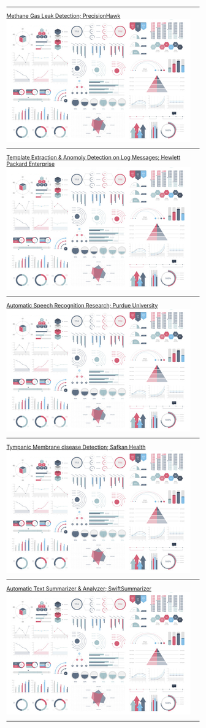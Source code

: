 
---

[Methane Gas Leak Detection; PrecisionHawk](/sample_page)
<img src="images/dummy_thumbnail.jpg?raw=true"/>

---

[Template Extraction & Anomoly Detection on Log Messages; Hewlett Packard Enterprise](http://example.com/)
<img src="images/dummy_thumbnail.jpg?raw=true"/>

---

[Automatic Speech Recognition Research; Purdue University](/pdf/sample_presentation.pdf)
<img src="images/dummy_thumbnail.jpg?raw=true"/>

---

[Tympanic Membrane disease Detection; Safkan Health](http://example.com/)
<img src="images/dummy_thumbnail.jpg?raw=true"/>

---

[Automatic Text Summarizer & Analyzer; SwiftSummarizer](http://example.com/)
<img src="images/dummy_thumbnail.jpg?raw=true"/>

---

